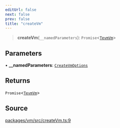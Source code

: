 ```yaml
---
editUrl: false
next: false
prev: false
title: "createVm"
---
```


> **createVm**(`__namedParameters`): `Promise`\<[`TevmVm`](/reference/classes/tevmvm/)\>

## Parameters

• **\_\_namedParameters**: [`CreateVmOptions`](/reference/type-aliases/createvmoptions/)

## Returns

`Promise`\<[`TevmVm`](/reference/classes/tevmvm/)\>

## Source

[packages/vm/src/createVm.ts:9](https://github.com/evmts/tevm-monorepo/blob/main/packages/vm/src/createVm.ts#L9)
